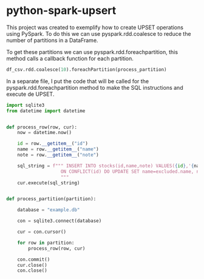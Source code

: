 # python-spark-upsert

This project was created to exemplify how to create UPSET operations using PySpark. To do this we can use pyspark.rdd.coalesce to reduce the number of partitions in a DataFrame.

To get these partitions we can use pyspark.rdd.foreachpartition, this method calls a callback function for each partition.

```python
df_csv.rdd.coalesce(10).foreachPartition(process_partition)
```
In a separate file, I put the code that will be called for the pyspark.rdd.foreachpartition method to make the SQL instructions and execute de UPSET.

```python
import sqlite3
from datetime import datetime


def process_row(row, cur):
    now = datetime.now()

    id = row.__getitem__("id")
    name = row.__getitem__("name")
    note = row.__getitem__("note")

    sql_string = f""" INSERT INTO stocks(id,name,note) VALUES({id},'{name}','{note}')
                    ON CONFLICT(id) DO UPDATE SET name=excluded.name, note='{now.strftime("%Y-%m-%d %H:%M:%S")}';
                    """
    cur.execute(sql_string)


def process_partition(partition):

    database = "example.db"

    con = sqlite3.connect(database)

    cur = con.cursor()

    for row in partition:
        process_row(row, cur)

    con.commit()
    cur.close()
    con.close()
```


